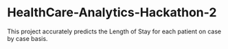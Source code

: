 # HealthCare-Analytics-Hackathon-2
This project accurately predicts the Length of Stay for each patient on case by case basis.
